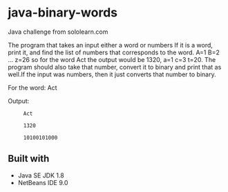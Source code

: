 # java-binary-words
Java challenge from sololearn.com

The program that takes an input either a word or numbers If it is a word, print it, and find the list of numbers that corresponds to the word. A=1 B=2 ... z=26 so for the word Act the output would be 1320, a=1 c=3 t=20. The program should also take that number, convert it to binary and print that as well.If the input was numbers, then it just converts that number to binary. 

For the word: Act 

Output:  

         Act 

         1320 
         
         10100101000
         
## Built with

 - Java SE JDK 1.8
 - NetBeans IDE 9.0
